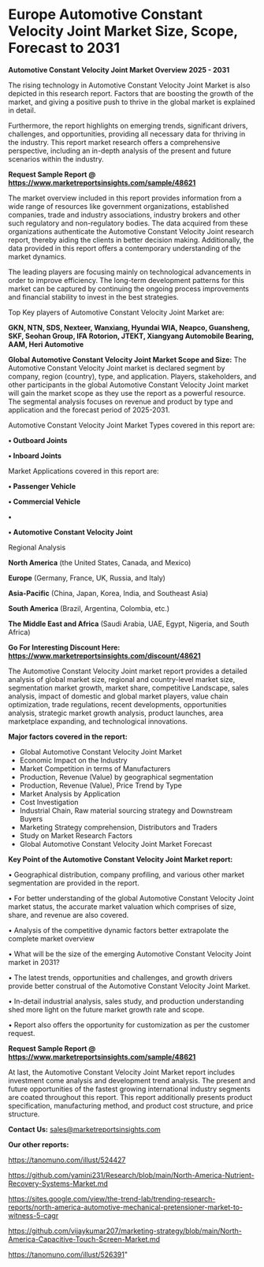 # Europe Automotive Constant Velocity Joint Market Size, Scope, Forecast to 2031

<Strong> Automotive Constant Velocity Joint Market Overview 2025 - 2031</strong>

The rising technology in Automotive Constant Velocity Joint Market is also depicted in this research report. Factors that are boosting the growth of the market, and giving a positive push to thrive in the global market is explained in detail.

Furthermore, the report highlights on emerging trends, significant drivers, challenges, and opportunities, providing all necessary data for thriving in the industry. This report market research offers a comprehensive perspective, including an in-depth analysis of the present and future scenarios within the industry.

<strong>Request Sample Report @ <a href=https://www.marketreportsinsights.com/sample/48621>https://www.marketreportsinsights.com/sample/48621</a></strong>

The market overview included in this report provides information from a wide range of resources like government organizations, established companies, trade and industry associations, industry brokers and other such regulatory and non-regulatory bodies. The data acquired from these organizations authenticate the Automotive Constant Velocity Joint research report, thereby aiding the clients in better decision making. Additionally, the data provided in this report offers a contemporary understanding of the market dynamics.

The leading players are focusing mainly on technological advancements in order to improve efficiency. The long-term development patterns for this market can be captured by continuing the ongoing process improvements and financial stability to invest in the best strategies.

Top Key players of Automotive Constant Velocity Joint Market are:

<strong>GKN, NTN, SDS, Nexteer, Wanxiang, Hyundai WIA, Neapco, Guansheng, SKF, Seohan Group, IFA Rotorion, JTEKT, Xiangyang Automobile Bearing, AAM, Heri Automotive</strong>

<strong><b>Global Automotive Constant Velocity Joint Market Scope and Size:</b></strong>
The Automotive Constant Velocity Joint market is declared segment by company, region (country), type, and application. Players, stakeholders, and other participants in the global Automotive Constant Velocity Joint market will gain the market scope as they use the report as a powerful resource. The segmental analysis focuses on revenue and product by type and application and the forecast period of 2025-2031.

Automotive Constant Velocity Joint Market Types covered in this report are:

<strong>•  Outboard Joints

•  Inboard Joints</strong>

Market Applications covered in this report are:

<strong>•  Passenger Vehicle

•  Commercial Vehicle

•  

•  Automotive Constant Velocity Joint</strong> 

Regional Analysis

<strong>North America</strong> (the United States, Canada, and Mexico)

<strong>Europe</strong> (Germany, France, UK, Russia, and Italy)

<strong>Asia-Pacific</strong> (China, Japan, Korea, India, and Southeast Asia)

<strong>South America</strong> (Brazil, Argentina, Colombia, etc.)

<strong>The Middle East and Africa</strong> (Saudi Arabia, UAE, Egypt, Nigeria, and South Africa)

<strong>Go For Interesting Discount Here: <a href=https://www.marketreportsinsights.com/discount/48621>https://www.marketreportsinsights.com/discount/48621</a></strong>

The Automotive Constant Velocity Joint market report provides a detailed analysis of global market size, regional and country-level market size, segmentation market growth, market share, competitive Landscape, sales analysis, impact of domestic and global market players, value chain optimization, trade regulations, recent developments, opportunities analysis, strategic market growth analysis, product launches, area marketplace expanding, and technological innovations.

<strong><b>Major factors covered in the report:</b></strong>
<ul>
  <li>Global Automotive Constant Velocity Joint Market </li>
  <li>Economic Impact on the Industry</li>
  <li>Market Competition in terms of Manufacturers</li>
  <li>Production, Revenue (Value) by geographical segmentation</li>
  <li>Production, Revenue (Value), Price Trend by Type</li>
  <li>Market Analysis by Application</li>
  <li>Cost Investigation</li>
  <li>Industrial Chain, Raw material sourcing strategy and Downstream Buyers</li>
  <li>Marketing Strategy comprehension, Distributors and Traders</li>
  <li>Study on Market Research Factors</li>
  <li>Global Automotive Constant Velocity Joint Market Forecast</li>
</ul>

<strong><b>Key Point of the Automotive Constant Velocity Joint Market report:</b></strong>

• Geographical distribution, company profiling, and various other market segmentation are provided in the report.

• For better understanding of the global Automotive Constant Velocity Joint market status, the accurate market valuation which comprises of size, share, and revenue are also covered.

• Analysis of the competitive dynamic factors better extrapolate the complete market overview

• What will be the size of the emerging Automotive Constant Velocity Joint market in 2031?

• The latest trends, opportunities and challenges, and growth drivers provide better construal of the Automotive Constant Velocity Joint Market.

• In-detail industrial analysis, sales study, and production understanding shed more light on the future market growth rate and scope.

• Report also offers the opportunity for customization as per the customer request.

<strong>Request Sample Report @ <a href=https://www.marketreportsinsights.com/sample/48621>https://www.marketreportsinsights.com/sample/48621</a></strong>

At last, the Automotive Constant Velocity Joint Market report includes investment come analysis and development trend analysis. The present and future opportunities of the fastest growing international industry segments are coated throughout this report. This report additionally presents product specification, manufacturing method, and product cost structure, and price structure.

<strong>Contact Us:</strong>
sales@marketreportsinsights.com

<strong>Our other reports:</strong>

<a href=https://tanomuno.com/illust/524427>https://tanomuno.com/illust/524427</a>

<a href=https://github.com/yamini231/Research/blob/main/North-America-Nutrient-Recovery-Systems-Market.md>https://github.com/yamini231/Research/blob/main/North-America-Nutrient-Recovery-Systems-Market.md</a>

<a href=https://sites.google.com/view/the-trend-lab/trending-research-reports/north-america-automotive-mechanical-pretensioner-market-to-witness-5-cagr>https://sites.google.com/view/the-trend-lab/trending-research-reports/north-america-automotive-mechanical-pretensioner-market-to-witness-5-cagr</a>

<a href=https://github.com/vijaykumar207/marketing-strategy/blob/main/North-America-Capacitive-Touch-Screen-Market.md>https://github.com/vijaykumar207/marketing-strategy/blob/main/North-America-Capacitive-Touch-Screen-Market.md</a>

<a href=https://tanomuno.com/illust/526391>https://tanomuno.com/illust/526391</a>"
